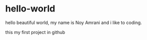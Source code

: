 # hello-world
hello beautiful world, my name is Noy Amrani and i like to coding.

this my first project in github
